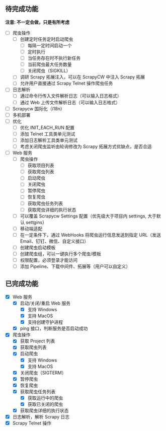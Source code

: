 ## 待完成功能


**注意: 不一定会做，只是有所考虑**

- [ ] 爬虫操作
    - [ ] 创建定时任务定时启动爬虫
        - [ ] 每隔一定时间启动一个
        - [ ] 定时执行
        - [ ] 当任务存在时不执行新任务
        - [ ] 当前爬虫最大任务数量
        - [ ] 关闭爬虫（SIGKILL）
    - [ ] 调研 Scrapy 拓展注入，可以在 ScrapyCW 中注入 Scrapy 拓展
    - [ ] 允许用户直接通过 Scrapy Telnet 操作爬虫任务
- [ ] 日志解析
    - [ ] 通过命令行传入文件解析日志（可以输入日志格式）
    - [ ] 通过 Web 上传文件解析日志（可以输入日志格式）
- [ ] Scrapycw 国际化（i18n）
- [ ] 多机部署
- [ ] 优化
    - [ ] 优化 INIT_EACH_RUN 配置
    - [ ] 添加 Telnet 工具类单元测试
    - [ ] 添加日志解析工具类单元测试
    - [ ] 考虑关闭爬虫监听由轮询修改为 Scrapy 拓展方式优缺点，是否合适
- [ ] Web 服务
    - [ ] 爬虫操作
        - [ ] 获取项目列表
        - [ ] 获取爬虫列表
        - [ ] 启动爬虫
        - [ ] 关闭爬虫
        - [ ] 暂停爬虫
        - [ ] 恢复爬虫
        - [ ] 获取爬虫任务列表
        - [ ] 获取爬虫详细的执行状态
    - [ ] 可以覆盖 Scrapycw Settings 配置（优先级大于项目内 settings, 大于默认 settgins）
    - [ ] 移动端适配
    - [ ] 在一定条件下，通过 WebHooks 将爬虫运行信息发送到指定 URL（发送Email、钉钉、微信、自定义接口）
    - [ ] 创建爬虫启动模板
    - [ ] 创建爬虫组，可以一键执行多个爬虫/模板
    - [ ] 权限配置，必须登录才能访问
    - [ ] 添加 Pipeline、下载中间件、拓展等（用户可以自定义）

## 已完成功能

- [x] Web 服务
    - [x] 启动/关闭/重启 Web 服务
        - [x] 支持 Windows
        - [x] 支持 MacOS
        - [x] 支持创建守护进程
    - [x] ping 接口，判断服务是否启动成功
- [x] 爬虫操作
    - [x] 获取 Project 列表
    - [x] 获取爬虫列表
    - [x] 启动爬虫
        - [x] 支持 Windows
        - [x] 支持 MacOS
    - [x] 关闭爬虫（SIGTERM）
    - [x] 暂停爬虫
    - [x] 恢复爬虫
    - [x] 获取爬虫任务列表
        - [x] 获取运行中的爬虫
        - [x] 获取已关闭的爬虫
    - [x] 获取爬虫详细的执行状态
- [x] 日志解析，解析 Scrapy 日志
- [x] Scrapy Telnet 操作
